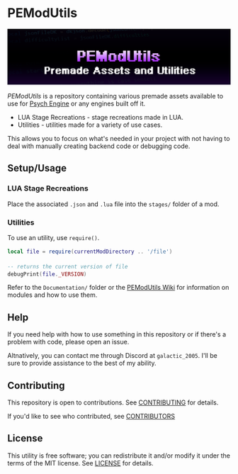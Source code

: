 # PEModUtils

![Banner](banner.png)

*PEModUtils* is a repository containing various premade assets available to use for [Psych Engine](https://github.com/ShadowMario/FNF-PsychEngine) or any engines built off it.

* LUA Stage Recreations - stage recreations made in LUA.
* Utilities - utilities made for a variety of use cases.

This allows you to focus on what's needed in your project with not having to deal with manually creating backend code or debugging code.

## Setup/Usage

### LUA Stage Recreations

Place the associated `.json` and `.lua` file into the `stages/` folder of a mod.

### Utilities

To use an utility, use `require()`.

```lua
local file = require(currentModDirectory .. '/file')

-- returns the current version of file
debugPrint(file._VERSION)
```

Refer to the `Documentation/` folder or the [PEModUtils Wiki](https://github.com/galactic2005/PEModUtils/wiki) for information on modules and how to use them.

## Help

If you need help with how to use something in this repository or if there's a problem with code, please open an issue.

Altnatively, you can contact me through Discord at `galactic_2005`. I'll be sure to provide assistance to the best of my ability.

## Contributing

This repository is open to contributions. See [CONTRIBUTING](CONTRIBUTING.md) for details.

If you'd like to see who contributed, see [CONTRIBUTORS](CONTRIBUTORS.md)

## License

This utility is free software; you can redistribute it and/or modify it under the terms of the MIT license. See [LICENSE](LICENSE) for details.

